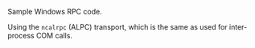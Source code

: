 Sample Windows RPC code.


Using the `ncalrpc` (ALPC) transport, which is the same as used for inter-process COM calls.
